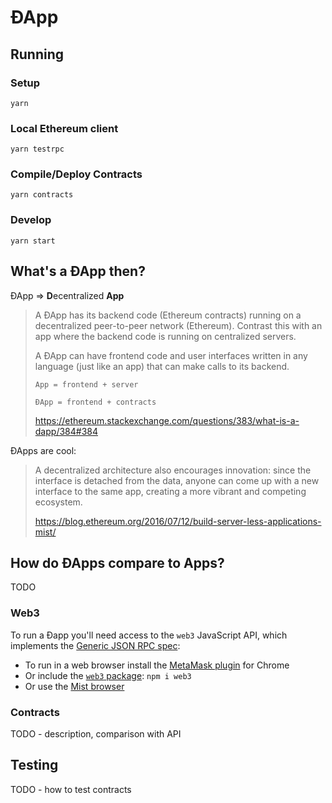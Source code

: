 # ÐApp

## Running

### Setup
```
yarn
```

### Local Ethereum client
```
yarn testrpc
```

### Compile/Deploy Contracts
```
yarn contracts
```

### Develop
```
yarn start
```

## What's a ÐApp then?

ÐApp => **D**ecentralized **App**

> A ÐApp has its backend code (Ethereum contracts) running on a decentralized peer-to-peer network (Ethereum). Contrast this with an app where the backend code is running on centralized servers.
>
> A ÐApp can have frontend code and user interfaces written in any language (just like an app) that can make calls to its backend.
>
> `App = frontend + server`
>
> `ÐApp = frontend + contracts`
>
> https://ethereum.stackexchange.com/questions/383/what-is-a-dapp/384#384

ÐApps are cool:

> A decentralized architecture also encourages innovation: since the interface is detached from the data, anyone can come up with a new interface to the same app, creating a more vibrant and competing ecosystem.
>
> https://blog.ethereum.org/2016/07/12/build-server-less-applications-mist/

## How do ÐApps compare to Apps?

TODO

### Web3

To run a Ðapp you'll need access to the `web3` JavaScript API, which implements the [Generic JSON RPC spec](https://github.com/ethereum/wiki/wiki/JSON-RPC):

- To run in a web browser install the [MetaMask plugin](https://metamask.io) for Chrome
- Or include the [`web3` package](https://github.com/ethereum/web3.js/): `npm i web3`
- Or use the [Mist browser](https://github.com/ethereum/mist)

### Contracts

TODO - description, comparison with API

## Testing

TODO - how to test contracts
